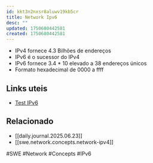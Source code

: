 ```yaml
---
id: kkt3n2nxsr8aluwv19kb5cr
title: Network Ipv6
desc: ""
updated: 1750680442581
created: 1750680442581
---
```


- IPv4 fornece 4.3 Bilhões de endereços
- IPv6 é o sucessor do IPv4
- IPv6 fornece 3.4 \* 10 elevado a 38 endereços únicos
- Formato hexadecimal de 0000 a ffff

## Links uteis

- [Test IPv6](https://test-ipv6.com)

## Relacionado

- [[daily.journal.2025.06.23]]
- [[swe.network.concepts.network-ipv4]]

#SWE #Network #Concepts #IPv6
